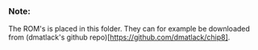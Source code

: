 ### Note:
The ROM's is placed in this folder. They can for example be downloaded from (dmatlack's github repo)[https://github.com/dmatlack/chip8].
 